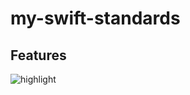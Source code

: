 # my-swift-standards

## Features

![highlight](https://github.com/hanz-taister/my-swift-standards/images/highlight.png)